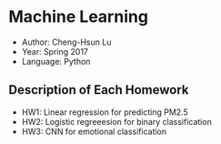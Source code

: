 # Machine Learning
- Author: Cheng-Hsun Lu
- Year: Spring 2017
- Language: Python

## Description of Each Homework
- HW1: Linear regression for predicting PM2.5
- HW2: Logistic regreeesion for binary classification
- HW3: CNN for emotional classification
